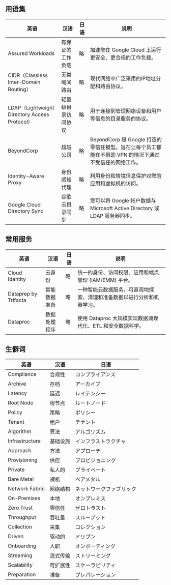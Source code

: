 ## 用语集
| 英语 | 汉语 | 日语 | 说明 |
| ---- | ---- | ---- | ---- |
| Assured Workloads | 有保证的工作负载 | 略 | 加速您在 Google Cloud 上运行更安全、更合规的工作负载。 |
| CIDR（Classless Inter-Domain Routing） | 无类域间路由 | 略 | 现代网络中广泛采用的IP地址分配和路由协议。 |
| LDAP（Lightweight Directory Access Protocol） | 轻量级目录访问协议 | 略 | 用于连接到管理网络设备和用户等信息的目录服务的协议。 |
| BeyondCorp | 超越公司 | 略 | BeyondCorp 是 Google 打造的零信任模型。旨在让每个员工都能在不借助 VPN 的情况下通过不受信任的网络工作。 |
| Identity-Aware Proxy | 身份感知代理 | 略 | 利用身份和情境信息保护对您的应用和虚拟机的访问。 |
| Google Cloud Directory Sync | 谷歌云目录同步 | 略 | 您可以将 Google 帐户数据与 Microsoft Active Directory 或 LDAP 服务器同步。 |

## 常用服务
| 英语 | 汉语 | 日语 | 说明 |
| ---- | ---- | ---- | ---- |
| Cloud Identity | 云身份 | 略 | 统一的身份、访问权限、应用和端点管理 (IAM/EMM) 平台。 |
| Dataprep by Trifacta | 智能数据准备 | 略 | 一种智能云数据服务，可直观地探索、清理和准备数据以进行分析和机器学习。 |
| Dataproc | 数据处理程序 | 略 | 使用 Dataproc 大规模实现数据湖现代化、ETL 和安全数据科学。 |



## 生僻词
| 英语 | 汉语 | 日语 |
| ---- | ---- | ---- |
| Compliance | 合规性 | コンプライアンス |
| Archive | 存档 | アーカイブ |
| Latency | 延迟 | レイテンシー |
| Root Node | 根节点 | ルートノード |
| Policy | 策略 | ポリシー |
| Tenant | 租户 | テナント |
| Algorithm | 算法 | アルゴリズム |
| Infrastructure | 基础设施 | インフラストラクチャ |
| Approach | 方法 | アプローチ |
| Provisioning | 供应 | プロビジョニング |
| Private | 私人的 | プライベート |
| Bare Metal | 裸机 | ベアメタル  |
| Network Fabric | 网络结构 | ネットワークファブリック  |
| On-Premises | 本地 | オンプレミス |
| Zero Trust | 零信任 | ゼロトラスト |
| Throughput | 吞吐量 | スループット |
| Collection | 采集 | コレクション |
| Driven | 驱动的 | ドリブン |
| Onboarding | 入职 | オンボーディング |
| Streaming | 流式传输 | ストリーミング |
| Scalability | 可扩展性 | スケーラビリティ |
| Preparation | 准备 | プレパレーション |


